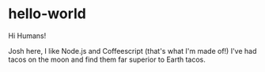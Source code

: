 # hello-world

Hi Humans!

Josh here, I like Node.js and Coffeescript (that's what I'm made of!)
I've had tacos on the moon and find them far superior to Earth tacos.
